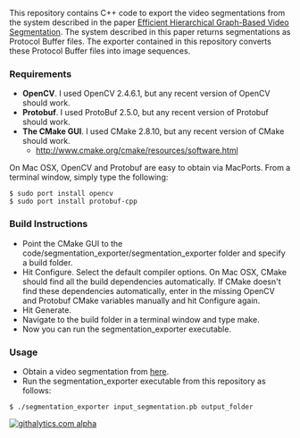 This repository contains C++ code to export the video segmentations from the system described in the paper <a href='http://www.cc.gatech.edu/cpl/projects/videosegmentation/'>Efficient Hierarchical Graph-Based Video Segmentation</a>. The system described in this paper returns segmentations as Protocol Buffer files. The exporter contained in this repository converts these Protocol Buffer files into image sequences.

### Requirements

* __OpenCV__. I used OpenCV 2.4.6.1, but any recent version of OpenCV should work.
* __Protobuf__. I used ProtoBuf 2.5.0, but any recent version of Protobuf should work.
* __The CMake GUI__. I used CMake 2.8.10, but any recent version of CMake should work.
  * http://www.cmake.org/cmake/resources/software.html

On Mac OSX, OpenCV and Protobuf are easy to obtain via MacPorts. From a terminal window, simply type the following:

```
$ sudo port install opencv
$ sudo port install protobuf-cpp
```

### Build Instructions

* Point the CMake GUI to the code/segmentation_exporter/segmentation_exporter folder and specify a build folder.
* Hit Configure. Select the default compiler options. On Mac OSX, CMake should find all the build dependencies automatically. If CMake doesn't find these dependencies automatically, enter in the missing OpenCV and Protobuf CMake variables manually and hit Configure again.
* Hit Generate.
* Navigate to the build folder in a terminal window and type make.
* Now you can run the segmentation_exporter executable.

### Usage

* Obtain a video segmentation from <a href='http://neumann.cc.gt.atl.ga.us/segmentation/'>here</a>.
* Run the segmentation_exporter executable from this repository as follows:

```
$ ./segmentation_exporter input_segmentation.pb output_folder
```

[![githalytics.com alpha](https://cruel-carlota.pagodabox.com/21caf0bf34821053ed531568fb89fc0f "githalytics.com")](http://githalytics.com/mroberts3000/EfficientHierarchicalGraphBasedVideoSegmentationExporter)
